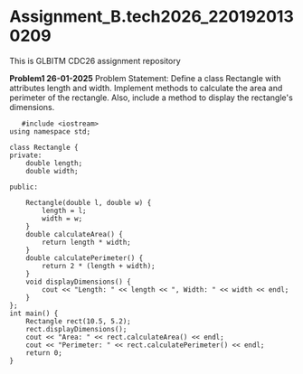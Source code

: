 # Assignment_B.tech2026_2201920130209
This is GLBITM CDC26 assignment repository

**Problem1 26-01-2025**
Problem Statement:
Define a class Rectangle with attributes length and width. Implement methods to calculate the area and perimeter of the rectangle. Also, include a method to display the rectangle's dimensions.
```
   #include <iostream>
using namespace std;

class Rectangle {
private:
    double length;
    double width;

public:
    
    Rectangle(double l, double w) {
        length = l;
        width = w;
    }
    double calculateArea() {
        return length * width;
    }
    double calculatePerimeter() {
        return 2 * (length + width);
    }
    void displayDimensions() {
        cout << "Length: " << length << ", Width: " << width << endl;
    }
};
int main() {
    Rectangle rect(10.5, 5.2);
    rect.displayDimensions();
    cout << "Area: " << rect.calculateArea() << endl;
    cout << "Perimeter: " << rect.calculatePerimeter() << endl;
    return 0;
}
  ```
